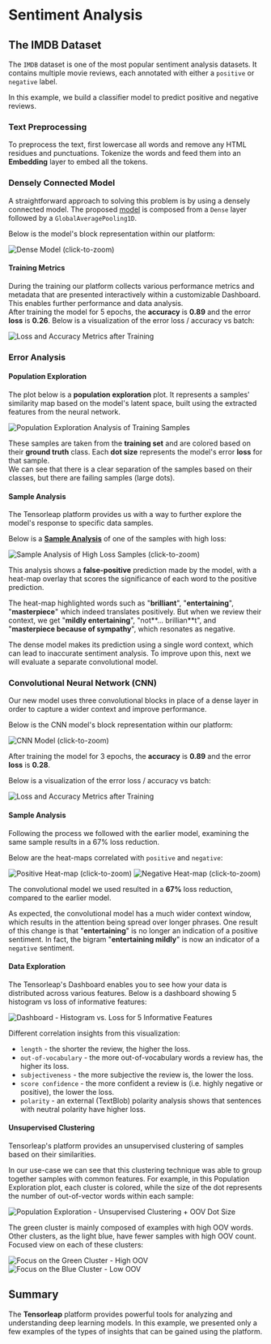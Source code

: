 # Sentiment Analysis

## The IMDB Dataset

The `IMDB` dataset is one of the most popular sentiment analysis datasets. It contains multiple movie reviews, each annotated with either a `positive` or `negative` label.

In this example, we build a classifier model to predict positive and negative reviews.

### Text Preprocessing

To preprocess the text, first lowercase all words and remove any HTML residues and punctuations. Tokenize the words and feed them into an **Embedding** layer to embed all the tokens.

### Densely Connected Model

A straightforward approach to solving this problem is by using a densely connected model. The proposed [model](https://github.com/tensorleap/tensorleap/blob/master/examples/imdb/imdb/imdb/model\_infer.py) is composed from a `Dense` layer followed by a `GlobalAveragePooling1D`.

Below is the model's block representation within our platform:

![Dense Model (click-to-zoom)](<../.gitbook/assets/image (35) (1).png>)

#### Training Metrics

During the training our platform collects various performance metrics and metadata that are presented interactively within a customizable Dashboard. This enables further performance and data analysis.\
After training the model for 5 epochs, the **accuracy** is **0.89** and the error **loss** is **0.26**. Below is a visualization of the error loss / accuracy vs batch:

![Loss and Accuracy Metrics after Training](<../.gitbook/assets/image (24) (1).png>)

### Error Analysis

#### Population Exploration

The plot below is a **population exploration** plot. It represents a samples' similarity map based on the model's latent space, built using the extracted features from the neural network.

![Population Exploration Analysis of Training Samples](<../.gitbook/assets/image (17).png>)

These samples are taken from the **training set** and are colored based on their **ground truth** class. Each **dot size** represents the model's error **loss** for that sample. \
We can see that there is a clear separation of the samples based on their classes, but there are failing samples (large dots).

#### Sample Analysis

The Tensorleap platform provides us with a way to further explore the model's response to specific data samples.

Below is a [**Sample Analysis**](../reference/analysis.md#sample-analysis) of one of the samples with high loss:

![Sample Analysis of High Loss Samples (click-to-zoom)](<../.gitbook/assets/image (29) (1).png>)

This analysis shows a **false-positive** prediction made by the model, with a heat-map overlay that scores the significance of each word to the positive prediction.

The heat-map highlighted words such as "**brilliant**", "**entertaining**", "**masterpiece**" which indeed translates positively. But when we review their context, we get "**mildly entertaining**", "not**... brillian**t", and "**masterpiece because of sympathy**", which resonates as negative.

The dense model makes its prediction using a single word context, which can lead to inaccurate sentiment analysis. To improve upon this, next we will evaluate a separate convolutional model.

### Convolutional Neural Network (CNN)

Our new model uses three convolutional blocks in place of a dense layer in order to capture a wider context and improve performance.

Below is the CNN model's block representation within our platform:

![CNN Model (click-to-zoom)](<../.gitbook/assets/image (6).png>)

After training the model for 3 epochs, the **accuracy** is **0.89** and the error **loss** is **0.28**.

Below is a visualization of the error loss / accuracy vs batch:

![Loss and Accuracy Metrics after Training](<../.gitbook/assets/image (7).png>)

#### Sample Analysis

Following the process we followed with the earlier model, examining the same sample results in a 67% loss reduction.

Below are the heat-maps correlated with `positive` and `negative`:

![Positive Heat-map (click-to-zoom)](<../.gitbook/assets/image (40) (1).png>) ![Negative Heat-map (click-to-zoom)](<../.gitbook/assets/image (39).png>)

The convolutional model we used resulted in a **67%** loss reduction, compared to the earlier model.

As expected, the convolutional model has a much wider context window, which results in the attention being spread over longer phrases. One result of this change is that "**entertaining**" is no longer an indication of a positive sentiment. In fact, the bigram "**entertaining mildly**" is now an indicator of a `negative` sentiment.

#### Data Exploration

The Tensorleap's Dashboard enables you to see how your data is distributed across various features. Below is a dashboard showing 5 histogram vs loss of informative features:

![Dashboard - Histogram vs. Loss for 5 Informative Features ](<../.gitbook/assets/image (23) (1).png>)

Different correlation insights from this visualization:

* `length` - the shorter the review, the higher the loss.
* `out-of-vocabulary` - the more out-of-vocabulary words a review has, the higher its loss.
* `subjectiveness` - the more subjective the review is, the lower the loss.
* `score confidence` - the more confident a review is (i.e. highly negative or positive), the lower the loss.
* `polarity` - an external (TextBlob) polarity analysis shows that sentences with neutral polarity have higher loss.

#### Unsupervised Clustering

Tensorleap's platform provides an unsupervised clustering of samples based on their similarities.

In our use-case we can see that this clustering technique was able to group together samples with common features. For example, in this Population Exploration plot, each cluster is colored, while the size of the dot represents the number of out-of-vector words within each sample:

![Population Exploration - Unsupervised Clustering + OOV Dot Size](../.gitbook/assets/img\_21.png)

The green cluster is mainly composed of examples with high OOV words. Other clusters, as the light blue, have fewer samples with high OOV count. Focused view on each of these clusters:

![Focus on the Green Cluster - High OOV](../.gitbook/assets/img\_22.png) ![Focus on the Blue Cluster - Low OOV ](../.gitbook/assets/img\_23.png)

## Summary

The **Tensorleap** platform provides powerful tools for analyzing and understanding deep learning models. In this example, we presented only a few examples of the types of insights that can be gained using the platform.&#x20;

